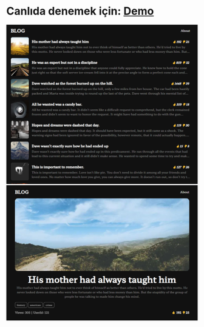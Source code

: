 # Canlıda denemek için: [Demo](https://my-first-next-app-urkundev.vercel.app/) 

![site1](./public/site1.png)
![site2](./public/site2.png)